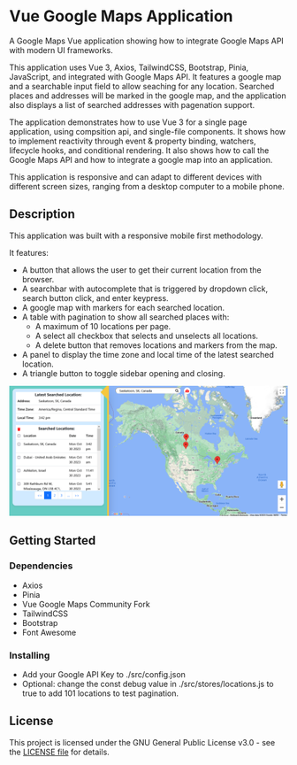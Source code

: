 # Vue Google Maps Application

A Google Maps Vue application showing how to integrate Google Maps API with modern UI frameworks. 

This application uses Vue 3, Axios, TailwindCSS, Bootstrap, Pinia, JavaScript, and integrated with Google Maps API. It features a google map and a searchable input field to allow seaching for any location. Searched places and addresses will be marked in the google map, and the application also displays a list of searched addresses with pagenation support. 

The application demonstrates how to use Vue 3 for a single page application, using compsition api, and single-file components. It shows how to implement reactivity through event & property binding, watchers, lifecycle hooks, and conditional rendering. It also shows how to call the Google Maps API and how to integrate a google map into an application. 

This application is responsive and can adapt to different devices with different screen sizes, ranging from a desktop computer to a mobile phone. 

## Description

This application was built with a responsive mobile first methodology. 

It features: 
* A button that allows the user to get their current location from the browser.
* A searchbar with autocomplete that is triggered by dropdown click, search button click, and enter keypress.
* A google map with markers for each searched location.
* A table with pagination to show all searched places with:
    * A maximum of 10 locations per page.
    * A select all checkbox that selects and unselects all locations.
    * A delete button that removes locations and markers from the map.
* A panel to display the time zone and local time of the latest searched location.
* A triangle button to toggle sidebar opening and closing.

![Application Example](./public/application_example.png?raw=true "Application Example")

## Getting Started

### Dependencies

* Axios
* Pinia
* Vue Google Maps Community Fork
* TailwindCSS
* Bootstrap
* Font Awesome

### Installing

* Add your Google API Key to ./src/config.json
* Optional: change the const debug value in ./src/stores/locations.js to true to add 101 locations to test pagination.

<!-- ### Executing program

* How to run the program
* Step-by-step bullets
```
code blocks for commands
``` -->

## License

This project is licensed under the GNU General Public License v3.0 - see the [LICENSE file](LICENSE) for details.
